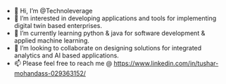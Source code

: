 - 👋 Hi, I’m @Technoleverage
- 👀 I’m interested in developing applications and tools for implementing digital twin based enterprises.
- 🌱 I’m currently learning python & java for software development & applied machine learning.
- 💞️ I’m looking to collaborate on designing solutions for integrated analytics and AI based applications.
- 📫 Please feel free to reach me @ https://www.linkedin.com/in/tushar-mohandass-029363152/

<!---
Technoleverage/Technoleverage is a ✨ special ✨ repository because its `README.md` (this file) appears on your GitHub profile.
You can click the Preview link to take a look at your changes.
--->
